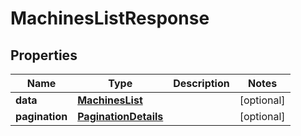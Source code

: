 # MachinesListResponse

## Properties
Name | Type | Description | Notes
------------ | ------------- | ------------- | -------------
**data** | [**MachinesList**](MachinesList.md) |  |  [optional]
**pagination** | [**PaginationDetails**](PaginationDetails.md) |  |  [optional]
